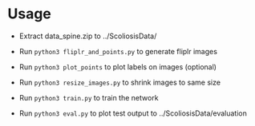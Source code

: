 # Usage

- Extract data_spine.zip to ../ScoliosisData/
- Run `python3 fliplr_and_points.py` to generate fliplr images
- Run `python3 plot_points` to plot labels on images (optional)
- Run `python3 resize_images.py` to shrink images to same size
- Run `python3 train.py` to train the network

- Run `python3 eval.py` to plot test output to ../ScoliosisData/evaluation